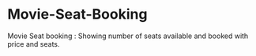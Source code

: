 # Movie-Seat-Booking
Movie Seat booking : Showing number of seats available and booked with price and seats.
